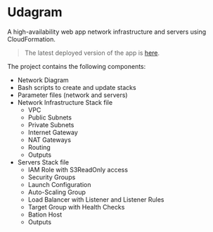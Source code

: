 # Udagram 

A high-availability web app network infrastructure and servers using CloudFormation.

> The latest deployed version of the app is [here](http://udagr-webap-nq25dp9ned3z-2094158975.us-west-2.elb.amazonaws.com/).

The project contains the following components:

* Network Diagram
* Bash scripts to create and update stacks
* Parameter files (network and servers)
* Network Infrastructure Stack file
  * VPC
  * Public Subnets
  * Private Subnets
  * Internet Gateway
  * NAT Gateways
  * Routing
  * Outputs
* Servers Stack file
  * IAM Role with S3ReadOnly access
  * Security Groups
  * Launch Configuration
  * Auto-Scaling Group 
  * Load Balancer with Listener and Listener Rules
  * Target Group with Health Checks
  * Bation Host
  * Outputs
